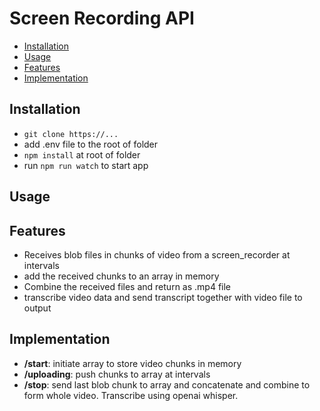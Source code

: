 # Screen Recording API

- [Installation](#installation)
- [Usage](#usage)
- [Features](#features)
- [Implementation](#implementation)
## Installation
- `git clone https://...`
- add .env file to the root of folder
- `npm install` at root of folder
- run `npm run watch` to start app

## Usage

## Features
- Receives blob files in chunks of video from a screen_recorder at intervals
- add the received chunks to an array in memory
- Combine the received files and return as .mp4 file
- transcribe video data and send transcript together with video file to output

## Implementation
- **/start**: initiate array to store video chunks in memory
- **/uploading**: push chunks to array at intervals
- **/stop**: send last blob chunk to array and concatenate and combine to form whole video. Transcribe using openai whisper.
